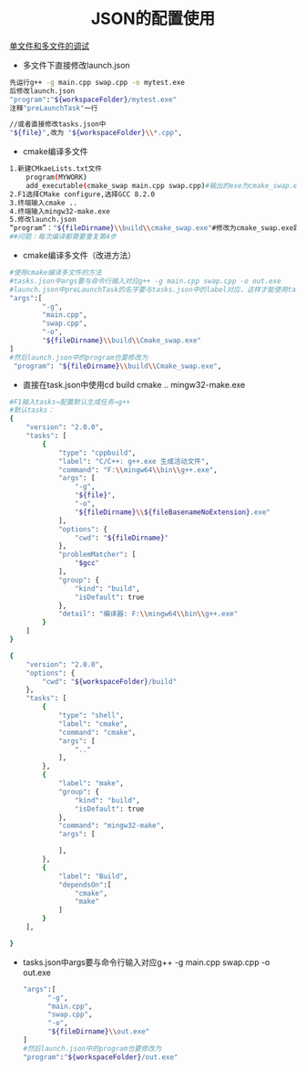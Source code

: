 <h1 align="center">JSON的配置使用</h1>

[单文件和多文件的调试](https://blog.csdn.net/qq_42429142/article/details/113274450)

* 多文件下直接修改launch.json

```bash
先运行g++ -g main.cpp swap.cpp -o mytest.exe
后修改launch.json
"program":"${workspaceFolder}/mytest.exe"
注释"preLaunchTask"一行

//或者直接修改tasks.json中
"${file}",改为 "${workspaceFolder}\\*.cpp",
```
* cmake编译多文件

```bash
1.新建CMkaeLists.txt文件
    program(MYWORK)
    add_executable(cmake_swap main.cpp swap.cpp)#输出的exe为cmake_swap.exe
2.F1选择CMake configure,选择GCC 8.2.0 
3.终端输入cmake ..
4.终端输入mingw32-make.exe
5.修改launch.json
“program”："${fileDirname}\\build\\cmake_swap.exe"#修改为cmake_swap.exe路径
##问题：每次编译都需要重复第4步
```

* cmake编译多文件（改进方法）

```bash
#使用cmake编译多文件的方法
#tasks.json中args要与命令行输入对应g++ -g main.cpp swap.cpp -o out.exe
#launch.json中preLaunchTask的名字要与tasks.json中的label对应，这样才能使用tasks.json
"args":[
		"-g",
		"main.cpp",
		"swap.cpp",
		"-o",
		"${fileDirname}\\build\\Cmake_swap.exe"
]
#然后launch.json中的program也要修改为
 "program": "${fileDirname}\\build\\Cmake_swap.exe",
```

* 直接在task.json中使用cd build        cmake ..        mingw32-make.exe
```bash
#F1输入tasks→配置默认生成任务→g++
#默认tasks：
{
	"version": "2.0.0",
	"tasks": [
		{
			"type": "cppbuild",
			"label": "C/C++: g++.exe 生成活动文件",
			"command": "F:\\mingw64\\bin\\g++.exe",
			"args": [
				"-g",
				"${file}",
				"-o",
				"${fileDirname}\\${fileBasenameNoExtension}.exe"
			],
			"options": {
				"cwd": "${fileDirname}"
			},
			"problemMatcher": [
				"$gcc"
			],
			"group": {
				"kind": "build",
				"isDefault": true
			},
			"detail": "编译器: F:\\mingw64\\bin\\g++.exe"
		}
	]
}
```
```bash
{   
    "version": "2.0.0",
    "options": {
        "cwd": "${workspaceFolder}/build"
    },
    "tasks": [
        {
            "type": "shell",
            "label": "cmake",
            "command": "cmake",
            "args": [
                ".."
            ],
        },
        {
            "label": "make",
            "group": {
                "kind": "build",
                "isDefault": true
            },
            "command": "mingw32-make",
            "args": [

            ],
        },
        {
            "label": "Build",
            "dependsOn":[
                "cmake",
                "make"
            ]
        }
    ],

}
```

* tasks.json中args要与命令行输入对应g++ -g main.cpp swap.cpp -o out.exe

  ```bash
  "args":[
  		"-g",
  		"main.cpp",
  		"swap.cpp",
  		"-o",
  		"${fileDirname}\\out.exe"
  ]
  #然后launch.json中的program也要修改为
  "program":"${workspaceFolder}/out.exe"
  ```

